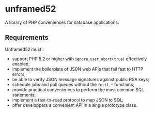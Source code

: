 unframed52
===
A library of PHP conveniences for database applications.

Requirements
---
Unframed52 must :

- support PHP 5.2 or higher with `ignore_user_abort(true)` effectively enabled;
- implement the boilerplate of JSON web APIs that fail fast to HTTP errors;
- be able to verify JSON message signatures against public RSA keys;
- schedule jobs and poll queues without the `fnctl_*` functions;
- provide practical conveniences to perform the most common SQL statements;
- implement a fast-to-read protocol to map JSON to SQL;
- offer developpers a convenient API in a single prototype class.
